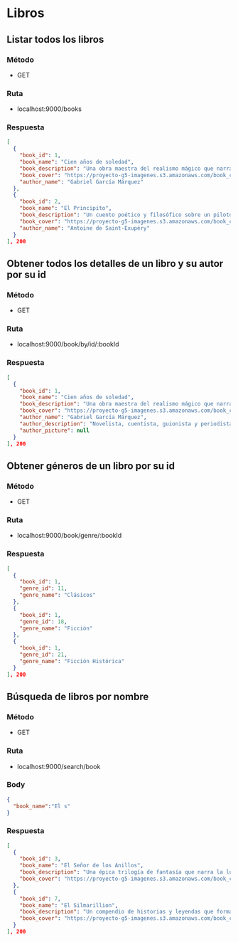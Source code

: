 # Libros

## Listar todos los libros

### Método
* GET 

### Ruta
* localhost:9000/books

### Respuesta
```json
[
  {
    "book_id": 1,
    "book_name": "Cien años de soledad",
    "book_description": "Una obra maestra del realismo mágico que narra la historia de la familia Buendía a lo largo de siete generaciones en el pueblo ficticio de Macondo",
    "book_cover": "https://proyecto-g5-imagenes.s3.amazonaws.com/book_covers/1.jpg",
    "author_name": "Gabriel García Márquez"
  },
  {
    "book_id": 2,
    "book_name": "El Principito",
    "book_description": "Un cuento poético y filosófico sobre un piloto que se estrella en el desierto y se encuentra con un pequeño príncipe de otro planeta",
    "book_cover": "https://proyecto-g5-imagenes.s3.amazonaws.com/book_covers/2.jpg",
    "author_name": "Antoine de Saint-Exupéry"
  }
], 200
```

## Obtener todos los detalles de un libro y su autor por su id

### Método
* GET 

### Ruta
* localhost:9000/book/by/id/:bookId

### Respuesta
```json
[
  {
    "book_id": 1,
    "book_name": "Cien años de soledad",
    "book_description": "Una obra maestra del realismo mágico que narra la historia de la familia Buendía a lo largo de siete generaciones en el pueblo ficticio de Macondo",
    "book_cover": "https://proyecto-g5-imagenes.s3.amazonaws.com/book_covers/1.jpg",
    "author_name": "Gabriel García Márquez",
    "author_description": "Novelista, cuentista, guionista y periodista colombiano. Premio Nobel de Literatura en 1982",
    "author_picture": null
  }
], 200
```

## Obtener géneros de un libro por su id

### Método
* GET 

### Ruta
* localhost:9000/book/genre/:bookId

### Respuesta
```json
[
  {
    "book_id": 1,
    "genre_id": 11,
    "genre_name": "Clásicos"
  },
  {
    "book_id": 1,
    "genre_id": 18,
    "genre_name": "Ficción"
  },
  {
    "book_id": 1,
    "genre_id": 21,
    "genre_name": "Ficción Histórica"
  }
], 200
```

## Búsqueda de libros por nombre

### Método
* GET

### Ruta
* localhost:9000/search/book

### Body 
```json
{
  "book_name":"El s"
}
```

### Respuesta
```json
[
  {
    "book_id": 3,
    "book_name": "El Señor de los Anillos",
    "book_description": "Una épica trilogía de fantasía que narra la lucha del hobbit Frodo Bolsón por destruir el Anillo Único y salvar la Tierra Media",
    "book_cover": "https://proyecto-g5-imagenes.s3.amazonaws.com/book_covers/3.jpeg"
  },
  {
    "book_id": 7,
    "book_name": "El Silmarillion",
    "book_description": "Un compendio de historias y leyendas que forman la base del universo de la Tierra Media creado por J.R.R. Tolkien",
    "book_cover": "https://proyecto-g5-imagenes.s3.amazonaws.com/book_covers/7.jpeg"
  }
], 200
```
